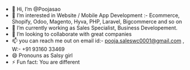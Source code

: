 - 👋 Hi, I’m @Poojasao
- 👀 I’m interested in Website / Mobile App Development :- Ecommerce, Shopify, Odoo, Magento, Hyva, PHP, Laravel, Bigcommerce and so on
- 🌱 I’m currently working as Sales Specialist, Business Developement. 
- 💞️ I’m looking to collaborate with great companies 
- 📫 you can reach me out on email id:- pooja.saleswc0001@gmail.com , W:- +91 93160 33469
- 😄 Pronouns as Salsy girl
- ⚡ Fun fact: You are different

<!---
Poojasao/Poojasao is a ✨ special ✨ repository because its `README.md` (this file) appears on your GitHub profile.
You can click the Preview link to take a look at your changes.
--->
